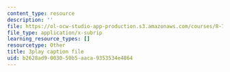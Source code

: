 ```yaml
---
content_type: resource
description: ''
file: https://ol-ocw-studio-app-production.s3.amazonaws.com/courses/8-701-introduction-to-nuclear-and-particle-physics-fall-2020/b2628ad9003050b5aaca9353534e4864_AQkCZmhu0aA.vtt
file_type: application/x-subrip
learning_resource_types: []
resourcetype: Other
title: 3play caption file
uid: b2628ad9-0030-50b5-aaca-9353534e4864
---
```

